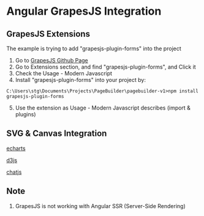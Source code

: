 # Angular GrapesJS Integration

## GrapesJS Extensions
The example is trying to add "grapesjs-plugin-forms" into the project

1. Go to [GrapesJS Github Page](https://github.com/GrapesJS/grapesjs)
2. Go to Extensions section, and find "grapesjs-plugin-forms", and Click it
3. Check the Usage - Modern Javascript
4. Install "grapesjs-plugin-forms" into your project by: 
```
C:\Users\stg\Documents\Projects\PageBuilder\pagebuilder-v1>npm install grapesjs-plugin-forms
```
5. Use the extension as Usage - Modern Javascript describes (import & plugins)

## SVG & Canvas Integration

[echarts](https://echarts.apache.org/en/index.html)

[d3js](https://d3js.org)

[chatjs](https://www.chartjs.org/)


## Note
1. GrapesJS is not working with Angular SSR (Server-Side Rendering)

